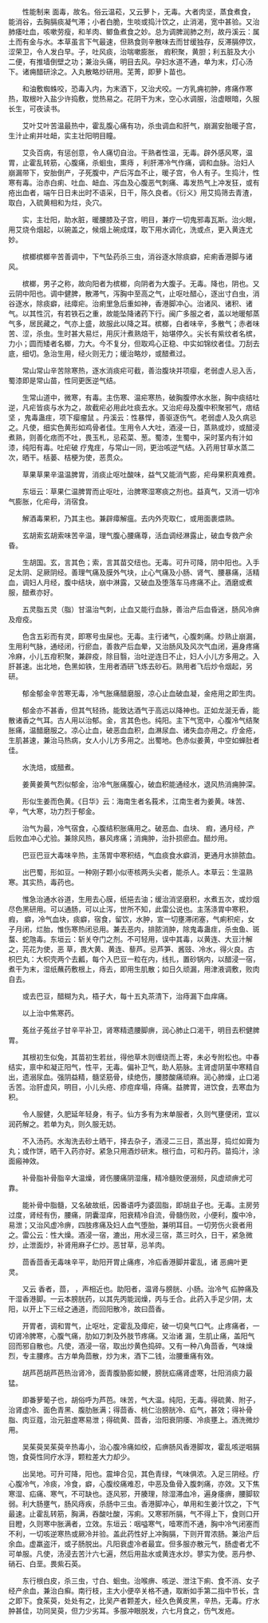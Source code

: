 <!-- { "loadSidebar": true } -->
　　性能制来 面毒，故名。俗云温菘，又云萝卜，无毒。大者肉坚，蒸食煮食，能消谷，去胸膈痰凝气滞；小者白脆，生啖或捣汁饮之，止消渴，宽中甚验。又治肺痿吐血，咳嗽劳瘦，和羊肉、鲫鱼煮食之妙。总为调脾润肺之剂，故丹溪云：属土而有金与水。本草虽言下气最速，但熟食则辛散味去而甘缓独存，反滞膈停饮，涩荣卫，令人发白早。子，吐风痰，治喘嗽膨胀， 瘕积聚，黄胆；利五脏及大小二便，有推墙倒壁之功；兼治头痛，明目去风。孕妇水道不通，单为末，灯心汤下。诸痈醋研涂之。入丸散略炒研用。芜菁，即萝卜苗也。

　　和油敷蜘蛛咬，恐毒入内，为末酒下，又治犬咬。一方乳痈初肿，疼痛作寒热，取根叶入盐少许捣敷，觉热易之。花阴干为末，空心水调服，治虚眼暗，久服长生，可夜读书。

　　艾叶艾叶苦温最热中，霍乱腹心痛有功，杀虫调血和肝气，崩漏安胎暖子宫，生汁止痢并吐衄，实主壮阳明目瞳。

　　艾灸百病，有惩创意，令人痛切自治。干熟者性温，无毒。辟外感风寒，温胃，止霍乱转筋，心腹痛，杀蛔虫，熏痔 ，利肝滞冷气作痛，调和血脉。治妇人崩漏带下，安胎倒产，子死腹中，产后泻血不止，暖子宫，令人有子。生捣汁，性寒有毒。治赤白痢、吐血、衄血、泻血及心腹恶气刺痛、毒发热气上冲发狂，或有疮出血者，端午日日未出时不语采，日干，陈久良者。《衍义》用艾捣筛去青渣，取白，入硫黄相和为炷，灸穴。

　　实，主壮阳，助水脏，暖腰膝及子宫，明目，兼疗一切鬼邪毒瓦斯。治火眼，用艾烧令烟起，以碗盖之，候烟上碗成煤，取下用水调化，洗或点，更入黄连尤妙。

　　槟榔槟榔辛苦善调中，下气坠药杀三虫，消谷逐水除痰癖，疟痢香港脚与诸风。

　　槟榔，男子之称，故向阳者为槟榔，向阴者为大腹子。无毒。降也，阴也。又云阴中阳也。调中健脾，散滞气，泻胸中至高之气，止呕吐醋心，逐出寸白虫，消谷逐水，除痰癖，祛瘴疟。治痢里急后重如神，香港脚冲心。治诸风、诸积、诸气。以其性沉，有若铁石之重，故能坠降诸药下行。闽广多服之者，盖以地暖郁蒸气多，居民藏之，气亦上盛，故服此以降之耳。槟榔，白者味辛，多散气；赤者味苦、涩，杀虫。生时甚大易烂，用灰汁煮熟焙干，始堪停久。尖长有紫纹者名槟，力小；圆而矮者名榔，力大。今不复分，但取鸡心正稳、中实如锦纹者佳。刀刮去底，细切。急治生用，经火则无力；缓治略炒，或醋煮过。

　　常山常山辛苦除寒热，逐水消痰疟可截，善治腹块并项瘿，老弱虚人忌入舌，蜀漆即是常山苗，性同更医逆气结。

　　生常山道中，微寒，有毒。主伤寒、温疟寒热，破胸腹停水水胀，胸中痰结吐逆，凡疟皆痰与水为之，故截疟必用此吐痰去水。又治疟母及腹中积聚邪气，痞结坚 ，鬼毒蛊疰，项下瘿瘤鼠 。丹溪云：性暴悍，善驱逐伤气。老弱虚人及久病忌之。凡使，细实色黄形如鸡骨者佳。生用令人大吐，酒浸一日，蒸熟或炒，或醋浸煮熟，则善化痞而不吐，畏玉札，忌菘菜、葱。蜀漆，生蜀中，采时茎内有汁如漆，纯阳有毒。吐疟破 疗鬼疰，与常山一同，更治咳逆气结。入药用甘草水蒸二次，晒干。栝蒌、桔梗为使，恶贯众。

　　草果草果辛温温脾胃，消痰止呕吐酸味，益气又能消气膨，疟母果积真难费。

　　东垣云：草果仁温脾胃而止呕吐，治脾寒湿寒痰之剂也。益真气，又消一切冷气膨胀，化疟母，消宿食。

　　解酒毒果积，乃其主也。兼辟瘴解瘟。去内外壳取仁，或用面裹煨熟。

　　玄胡索玄胡索味苦辛温，理气腹心腰痛尊，活血调经淋露止，破血专救产余昏。

　　生胡国。玄，言其色；索，言其苗交纽也。无毒。可升可降，阴中阳也。入手足太阴、足厥阴经。善理气痛及膜外气块，止心气痛及小肠、肾气、腰暴痛，活精血，调妇人月经，腹中结块，崩中淋露，又破血及堕落车马疼痛不止。酒磨或煮服，醋煮亦好。

　　五灵脂五灵（脂）甘温治气刺，止血又能行血脉，善治产后血昏迷，肠风冷痹及疳疫。

　　色含五彩而有灵，即寒号虫屎也。无毒。主行诸气，心腹刺痛。炒熟止崩漏，生用利气脉，通经闭，行瘀血，善救产后血晕，又治肠风及风次气血闭，遍身疼痛冷麻，小儿五疳积聚，兼辟疫，除目翳，治吐逆连日不止，妇人小儿方多用之。入肝甚速。出北地，色黑如铁，生用者酒研飞炼去砂石。熟用者飞后炒令烟起，另研。

　　郁金郁金辛苦寒无毒，冷气胀痛醋磨服，凉心止血破血凝，金疮用之即生肉。

　　郁金亦不甚香，但其气轻扬，能致达酒气于高远以降神也。正如龙涎无香，能散诸香之气耳。古人用以治郁。金，言其色也。纯阳。主下气宽中，心腹冷气结聚胀痛，温醋磨服之。凉心止血，破恶血血积，血淋尿血、诸失血亦用之。疗金疮，生肌甚速，兼治马热病，女人小儿方多用之。出蜀地。色赤似姜黄，中空如蝉肚者佳。

　　水洗焙，或醋煮。

　　姜黄姜黄气烈似郁金，治冷气胀痛腹心，破血积能通经水，退风热消痈肿深。

　　形似生姜而色黄。《日华》云：海南生者名莪术，江南生者为姜黄。味苦、辛，气大寒，功力烈于郁金。

　　治气为最，冷气宿食，心腹结积胀痛用之。破恶血、血块、 瘕，通月经，产后败血冲心尤验。兼除风热，暴风疼痛；消痈肿，治扑损瘀血。醋炒用。

　　巴豆巴豆大毒味辛热，主荡胃中寒积结，气血痰食水癖消，更通月水排脓血。

　　出巴蜀，形如豆。一种刚子颗小似枣核两头尖者，能杀人。本草云：生温熟寒。其实热，毒药也。

　　惟急治通水谷道，生用去心膜，纸挹去油；缓治消坚磨积，水煮五次，或炒烟尽色黑研用。可以通肠，可以止泻，世所不知，此雷公说也。主荡涤胃中寒积， 瘕， 癖，冷气血块，痰癖，宿食，留饮，水肿，宣一切壅滞闭塞，气痢积疟，女子月闭，烂胎，惟伤寒热闭忌用。兼去恶内，排脓消肿，除鬼毒蛊疰，杀虫鱼、斑蝥、蛇虺毒。东垣云：斩关夺门之剂。不可轻用，误中其毒，以黄连、大豆汁解之，芫花为使，恶 草，畏大黄、黄连、藜芦。忌芦笋、酱豉、冷水，得火良。古枳巴丸：大枳壳两个去瓤，每个入巴豆一粒在内，线扎，置砂锅内，以醋浸一宿，煮干为末，湿纸蘸药敷根上，痔去，即用生肌散；如日久顽漏，用津液调敷，败肉自去。

　　或去巴豆，醋糊为丸，梧子大，每十五丸茶清下，治痔漏下血痒痛。

　　以上治中焦寒药。

　　菟丝子菟丝子甘辛平补卫，肾寒精遗腰脚痹，润心肺止口渴干，明目去积健脾胃。

　　其根初生似兔，其苗初生若丝，得他草木则缠绕而上寄，未必专附松也。中春结实，禀中和凝正阳气，性平，无毒。偏补卫气，助人筋脉。主肾虚阴茎中寒精自出，遗溺尿血。强阴益精，髓坚筋骨，续绝伤，腰膝酸痛顽麻。润心肺燥，止口渴舌苦。治肝虚风，明目，小儿头疮、疹痘痒塌，痔痛。益脾胃，进饮食，去寒血为积。

　　令人服健，久肥延年轻身，有子。仙方多有为末单服者，久则气壅便闭，宜以润药解之。若单为丸，则久服无妨。

　　不入汤药。水淘洗去砂土晒干，择去杂子，酒浸二三日，蒸出芽，捣烂如膏为丸；或作饼，晒干入药亦好。紧急只用酒炒研末。根行血，可和丹药。苗捣汁，涂面瘢神效。

　　补骨脂补骨脂辛大温燥，肾伤腰痛阴湿瘙，精冷髓败便溺频，风虚顽痹尤可靠。

　　能补骨中脂髓，又名破故纸，因番语呼为婆固脂，即胡韭子也。无毒。主房劳过度，肾经有伤，腰痛，阴囊湿痒，阳衰精冷自流，骨髓伤败，小便利，腹中冷，易泄；又治风虚冷痹，四肢疼痛及妇人血气堕胎，兼明耳目。一切劳伤火衰者用之。雷公云：性大燥。酒浸一宿，漉出，用水浸三宿，蒸三时久，日干，紧急微炒，止泄面炒，补肾用麻子仁炒。恶甘草，忌羊肉。

　　茴香茴香无毒味辛平，助阳开胃止痛疼，冷疝香港脚并霍乱，诸 恶痈叶更灵。

　　又云 香者，茴， ，声相近也。助阳者，温肾与膀胱、小肠。治冷气 疝肿痛及干湿香港脚。一云本膀胱药，以其先丙能润燥，丙与壬合。此药入手足少阴，太阳，以开上下三经之通道，而回阳散冷，故曰茴香。

　　开胃者，调和胃气，止呕吐，定霍乱及瘴疟，破一切臭气口气。止疼痛者，一切肾冷脾寒，心腹气痛，肋如刀刺及外肢节疼痛。又治诸 漏，生肌止痛，盖阳气回而邪自散也。凡使，酒浸一宿，取出炒黄色捣碎。又有一种八角茴香，气味燥烈，专主腰疼。古方单角茴散，炒为末，酒下二钱，治腰重痛有效。

　　胡芦芭胡芦芭热治肾冷，面青腹胁膨如鲠，膀胱疝痛肾虚寒，壮阳消痰力最猛。

　　即番萝葡子也，胡俗呼为芦芭。味苦，气大温。纯阳，无毒。得硫黄、附子，治肾虚冷、面色青黑、腹肋胀满；得茴香、桃仁治膀胱冷、疝气，甚效；得补骨脂、肉豆蔻，治元脏虚寒易泄；得硫黄、茴香，治阳衰阴痿、冷痰壅上。酒洗微炒用。

　　吴茱萸吴茱萸辛热毒小，治心腹冷痛如绞，疝痹肠风香港脚攻，霍乱咳逆咽膈饱，食萸性同疗水浮，颗粒差大力却少。

　　出吴地。可升可降，阳也。震坤合见，其色青绿，气味俱浓。入足三阴经。疗心腹冷气，冷痰，冷食，癖，心腹绞痛难忍，中恶及鱼骨入腹刺痛，亦效。又下焦寒湿、疝痛、寒气，不可缺也。逐风邪，开腠理，除湿滞血冷，遍身痿痹，腰脚软弱。利大肠壅气，肠风痔疾，杀肠中三虫。香港脚冲心，单用和生姜汁饮之，下气最速。止霍乱转筋，胸满，吞酸吐酸，泻痢。又寒邪所膈，气不得上下，食则口开目瞪，久则寒中胀满者，立效。东垣云：咽嗌寒气，噎寒而不通，胸中冷气闭塞而不利，一切咳逆寒热或厥冷并验。盖此药性好上冲胸膈，下则开胃浓肠。兼治产后余血。虚羸盗汗，或子肠脱出。凡阳衰虚冷者最宜。但多服亦散元气，肠虚者尤不可单服。凡使，汤浸去苦汁六七遍，然后用盐水或黄连水炒。蓼实为使。恶丹参、硝石、白垩。畏紫石英。

　　东行根白皮，杀三虫，寸白、蛔虫。治喉痹、咳逆、泄注下痢、食不消、女子经产余血，兼治白癣。南行枝，主大小便卒关格不通，取断如手第二指中节长，含之即下。食茱萸，处处有之，比吴产者颗差大，经久色黄皮黑，辛热，无毒。疗水肿甚佳，功同吴萸，但力少劣耳。多服冲眼脱发，六七月食之，伤气发疮。

